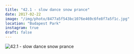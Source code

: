 ```yaml
---
title: "42.1 - slow dance snow prance"
date: 2017-02-22
image: "/img/photo/8477a5f543bc1076e469c6fe8f7a5f1c.jpg"
location: "Budapest Park"
instagram: true
draft: false
---
```


![42.1 - slow dance snow prance](/img/photo/8477a5f543bc1076e469c6fe8f7a5f1c.jpg)
